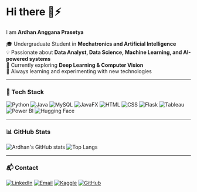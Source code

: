 # Hi there 👋⚡  
I am **Ardhan Anggana Prasetya**

🎓 Undergraduate Student in **Mechatronics and Artificial Intelligence**  
💡 Passionate about **Data Analyst, Data Science, Machine Learning, and AI-powered systems**  
🚀 Currently exploring **Deep Learning & Computer Vision**  
🧩 Always learning and experimenting with new technologies  

---

### 🔧 Tech Stack
![Python](https://img.shields.io/badge/Python-3776AB?style=flat&logo=python&logoColor=white)
![Java](https://img.shields.io/badge/Java-ED8B00?style=flat&logo=openjdk&logoColor=white)
![MySQL](https://img.shields.io/badge/MySQL-005C84?style=flat&logo=mysql&logoColor=white)
![JavaFX](https://img.shields.io/badge/JavaFX-5382A1?style=flat&logo=java&logoColor=white)
![HTML](https://img.shields.io/badge/HTML5-E34F26?style=flat&logo=html5&logoColor=white)
![CSS](https://img.shields.io/badge/CSS3-1572B6?style=flat&logo=css3&logoColor=white)
![Flask](https://img.shields.io/badge/Flask-000000?style=flat&logo=flask&logoColor=white)
![Tableau](https://custom-icon-badges.demolab.com/badge/Tableau-0176D3?logo=tableau&logoColor=fff)
![Power BI](https://custom-icon-badges.demolab.com/badge/Power%20BI-F1C912?logo=power-bi&logoColor=fff)
![Hugging Face](https://img.shields.io/badge/Hugging%20Face-FFD21E?logo=huggingface&logoColor=000)

---

### 📊 GitHub Stats
![Ardhan's GitHub stats](https://github-readme-stats.vercel.app/api?username=Ardhan807&show_icons=true&theme=tokyonight)
![Top Langs](https://github-readme-stats.vercel.app/api/top-langs/?username=Ardhan807&layout=compact&theme=tokyonight)

---

### 📬 Contact
[![LinkedIn](https://custom-icon-badges.demolab.com/badge/LinkedIn-0A66C2?logo=linkedin-white&logoColor=fff)](https://www.linkedin.com/in/ardhan-anggana-prasetya)
[![Email](https://img.shields.io/badge/Email-angganaardhan@gmail.com-red?style=flat&logo=gmail)](mailto:angganaardhan@gmail.com)
[![Kaggle](https://img.shields.io/badge/Kaggle-20BEFF?logo=kaggle&logoColor=fff)](https://www.kaggle.com/ardhananggana)
[![GitHub](https://img.shields.io/badge/GitHub-ArdhanAnggana-black?style=flat&logo=github)](https://github.com/Ardhan807)

